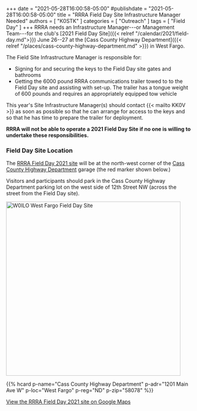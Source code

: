 +++
date = "2021-05-28T16:00:58-05:00"
#publishdate = "2021-05-28T16:00:58-05:00"
title = "RRRA Field Day Site Infrastructure Manager Needed"
authors = [ "K0STK" ]
categories = [ "Outreach" ]
tags = [ "Field Day" ]
+++
RRRA needs an Infrastructure Manager---or Management Team---for the club's
[2021 Field Day Site]({{< relref "/calendar/2021/field-day.md">}}) June
26--27 at the
[Cass County Highway Department]({{< relref "/places/cass-county-highway-department.md" >}})
in West Fargo.

The Field Site Infrastructure Manager is responsible for:

* Signing for and securing the keys to the Field Day site gates and bathrooms
* Getting the 6000 pound RRRA communications trailer towed to to the Field Day
site and assisting with set-up. The trailer has a tongue weight of 600
pounds and requires an appropriately equipped tow vehicle

This year's Site Infrastructure Manager(s) should contact {{< mailto KK0V >}} as soon as
possible so that he can arrange for access to the keys and so that he
has time to prepare the trailer for deployment.

**RRRA will not be able to operate a 2021 Field Day Site if no one is willing to
undertake these responsibilities.**

<!--more-->

### Field Day Site Location

The [RRRA Field Day 2021 site](https://www.google.com/maps/place/46%C2%B052'33.7%22N+96%C2%B055'11.2%22W/@46.8758746,-96.9215708,274m/data=!3m1!1e3!4m14!1m7!3m6!1s0x52cf34bb7797e871:0xb83bd0531febdbda!2sWest+Fargo,+ND!3b1!8m2!3d46.8769487!4d-96.8999057!3m5!1s0x0:0x0!7e2!8m2!3d46.8760285!4d-96.9197808)
will be at the north-west corner of the [Cass County Highway Department](/places/cass-county-highway-department/) garage
(the red marker shown below.)

Visitors and participants should park in the Cass County Highway Department parking lot on the
west side of 12th Street NW (across the street from the Field Day site).

<a data-flickr-embed="true" href="https://www.flickr.com/photos/147076354@N03/34609732591/in/dateposted-public/" title="W0ILO West Fargo Field Day Site"><img src="https://live.staticflickr.com/65535/34609732591_bb422a376e.jpg" width="474" height="474" alt="W0ILO West Fargo Field Day Site"></a><script async src="//embedr.flickr.com/assets/client-code.js" charset="utf-8"></script>

<span class="genericon genericon-location"></span>
{{% hcard p-name="Cass County Highway Department" p-adr="1201 Main Ave W" p-loc="West Fargo" p-reg="ND" p-zip="58078" %}}

[View the RRRA Field Day 2021 site on Google Maps](https://www.google.com/maps/place/46%C2%B052'33.7%22N+96%C2%B055'11.2%22W/@46.8758746,-96.9215708,274m/data=!3m1!1e3!4m14!1m7!3m6!1s0x52cf34bb7797e871:0xb83bd0531febdbda!2sWest+Fargo,+ND!3b1!8m2!3d46.8769487!4d-96.8999057!3m5!1s0x0:0x0!7e2!8m2!3d46.8760285!4d-96.9197808)

